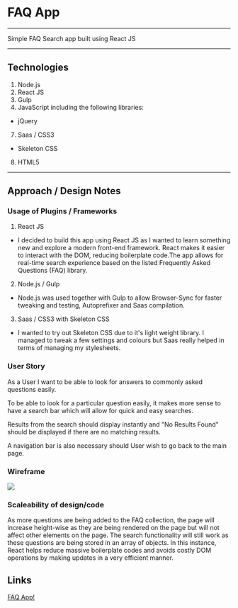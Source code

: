 # FAQ App
***
Simple FAQ Search app built using React JS

***

## Technologies

1. Node.js
2. React JS
3. Gulp
4. JavaScript including the following libraries:
  - jQuery
7. Saas / CSS3
  - Skeleton CSS
8. HTML5

***

## Approach / Design Notes

### Usage of Plugins / Frameworks

1. React JS
  - I decided to build this app using React JS as I wanted to learn something new and explore a modern front-end framework. React makes it easier to interact with the DOM, reducing boilerplate code.The app allows for real-time search experience based on the listed Frequently Asked Questions (FAQ) library.

2. Node.js / Gulp
  - Node.js was used together with Gulp to allow Browser-Sync for faster tweaking and testing, Autoprefixer and Saas compilation.

3. Saas / CSS3 with Skeleton CSS
  - I wanted to try out Skeleton CSS due to it's light weight library. I managed to tweak a few settings and colours but Saas really helped in terms of managing my stylesheets.

### User Story
As a User I want to be able to look for answers to commonly asked questions easily.

To be able to look for a particular question easily, it makes more sense to have a search bar which will allow for quick and easy searches.

Results from the search should display instantly and "No Results Found" should be displayed if there are no matching results.

A navigation bar is also necessary should User wish to go back to the main page.

### Wireframe

<img src="http://i.imgur.com/LxFrVbv.png">

### Scaleability of design/code

As more questions are being added to the FAQ collection, the page will increase height-wise as they are being rendered on the page but will not affect other elements on the page. The search functionality will still work as these questions are being stored in an array of objects. In this instance, React helps reduce massive boilerplate codes and avoids costly DOM operations by making updates in a very efficient manner.

## Links

[FAQ App!](http://hanernlee.github.io/faq-app-react/)
